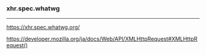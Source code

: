 ### xhr.spec.whatwg
---

https://xhr.spec.whatwg.org/

https://developer.mozilla.org/ja/docs/Web/API/XMLHttpRequest#XMLHttpRequest()

















